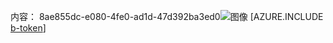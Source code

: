 内容： 8ae855dc-e080-4fe0-ad1d-47d392ba3ed0![图像](8d041a78-a24c-40b6-9db3-670e125312fe.png)
[AZURE.INCLUDE [b-token](b6fcd98b-02ca-402a-95c2-d55709e57208.md)]
